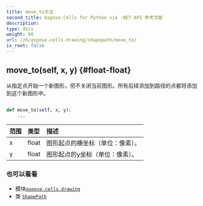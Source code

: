 ```yaml
---
title: move_to方法
second_title: Aspose.Cells for Python via .NET API 参考文献
description:
type: docs
weight: 60
url: /zh/aspose.cells.drawing/shapepath/move_to/
is_root: false
---
```

##  move_to(self, x, y) {#float-float}
从指定点开始一个新图形，但不关闭当前图形。所有后续添加到路径的点都将添加到这个新图形中。



```python

def move_to(self, x, y):
    ...
```


|范围|类型|描述|
| :- | :- | :- |
| x | float |图形起点的横坐标（单位：像素）。|
| y | float |图形起点的y坐标（单位：像素）。|



### 也可以看看
* 模块[`aspose.cells.drawing`](../../)
* 类 [`ShapePath`](/cells/python-net/zh/aspose.cells.drawing/shapepath)
